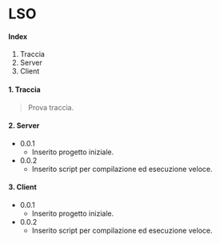 # LSO

#### Index
1. Traccia
2. Server
3. Client


#### 1. Traccia
> Prova traccia.


#### 2. Server
- 0.0.1
  - Inserito progetto iniziale.
- 0.0.2
  - Inserito script per compilazione ed esecuzione veloce.


#### 3. Client
- 0.0.1
  - Inserito progetto iniziale.
- 0.0.2
  - Inserito script per compilazione ed esecuzione veloce.
